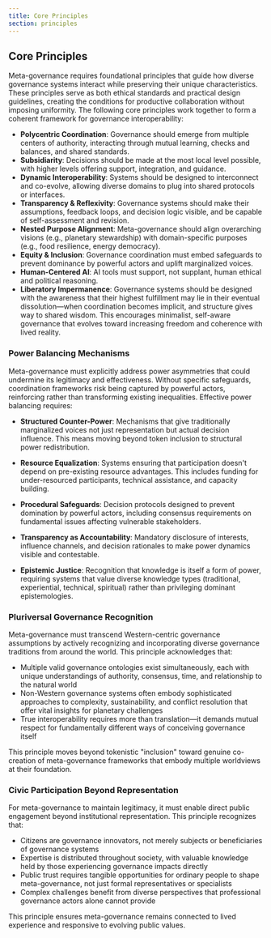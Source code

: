 ```yaml
---
title: Core Principles
section: principles
---
```


## Core Principles

Meta-governance requires foundational principles that guide how diverse governance systems interact while preserving their unique characteristics. These principles serve as both ethical standards and practical design guidelines, creating the conditions for productive collaboration without imposing uniformity. The following core principles work together to form a coherent framework for governance interoperability:

- **Polycentric Coordination**: Governance should emerge from multiple centers of authority, interacting through mutual learning, checks and balances, and shared standards.
- **Subsidiarity**: Decisions should be made at the most local level possible, with higher levels offering support, integration, and guidance.
- **Dynamic Interoperability**: Systems should be designed to interconnect and co-evolve, allowing diverse domains to plug into shared protocols or interfaces.
- **Transparency & Reflexivity**: Governance systems should make their assumptions, feedback loops, and decision logic visible, and be capable of self-assessment and revision.
- **Nested Purpose Alignment**: Meta-governance should align overarching visions (e.g., planetary stewardship) with domain-specific purposes (e.g., food resilience, energy democracy).
- **Equity & Inclusion**: Governance coordination must embed safeguards to prevent dominance by powerful actors and uplift marginalized voices.
- **Human-Centered AI**: AI tools must support, not supplant, human ethical and political reasoning.
- **Liberatory Impermanence**: Governance systems should be designed with the awareness that their highest fulfillment may lie in their eventual dissolution—when coordination becomes implicit, and structure gives way to shared wisdom. This encourages minimalist, self-aware governance that evolves toward increasing freedom and coherence with lived reality.


### Power Balancing Mechanisms

Meta-governance must explicitly address power asymmetries that could undermine its legitimacy and effectiveness. Without specific safeguards, coordination frameworks risk being captured by powerful actors, reinforcing rather than transforming existing inequalities. Effective power balancing requires:

- **Structured Counter-Power**: Mechanisms that give traditionally marginalized voices not just representation but actual decision influence. This means moving beyond token inclusion to structural power redistribution.

- **Resource Equalization**: Systems ensuring that participation doesn't depend on pre-existing resource advantages. This includes funding for under-resourced participants, technical assistance, and capacity building.

- **Procedural Safeguards**: Decision protocols designed to prevent domination by powerful actors, including consensus requirements on fundamental issues affecting vulnerable stakeholders.

- **Transparency as Accountability**: Mandatory disclosure of interests, influence channels, and decision rationales to make power dynamics visible and contestable.

- **Epistemic Justice**: Recognition that knowledge is itself a form of power, requiring systems that value diverse knowledge types (traditional, experiential, technical, spiritual) rather than privileging dominant epistemologies.

### Pluriversal Governance Recognition

Meta-governance must transcend Western-centric governance assumptions by actively recognizing and incorporating diverse governance traditions from around the world. This principle acknowledges that:

- Multiple valid governance ontologies exist simultaneously, each with unique understandings of authority, consensus, time, and relationship to the natural world
- Non-Western governance systems often embody sophisticated approaches to complexity, sustainability, and conflict resolution that offer vital insights for planetary challenges
- True interoperability requires more than translation—it demands mutual respect for fundamentally different ways of conceiving governance itself

This principle moves beyond tokenistic "inclusion" toward genuine co-creation of meta-governance frameworks that embody multiple worldviews at their foundation.

### Civic Participation Beyond Representation

For meta-governance to maintain legitimacy, it must enable direct public engagement beyond institutional representation. This principle recognizes that:

- Citizens are governance innovators, not merely subjects or beneficiaries of governance systems
- Expertise is distributed throughout society, with valuable knowledge held by those experiencing governance impacts directly
- Public trust requires tangible opportunities for ordinary people to shape meta-governance, not just formal representatives or specialists
- Complex challenges benefit from diverse perspectives that professional governance actors alone cannot provide

This principle ensures meta-governance remains connected to lived experience and responsive to evolving public values.

